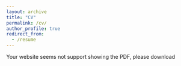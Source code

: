 ```yaml
---
layout: archive
title: "CV"
permalink: /cv/
author_profile: true
redirect_from:
  - /resume
---
```



<object data="../assets/CS_CV_2023_application_HongjunLiu.pdf" type="application/pdf" width="100%" height="600px">
  <p>Your website seems not support showing the PDF, please download<a href="../assets/CS_CV_2023_application_HongjunLiu.pdf"></p>
</object>

